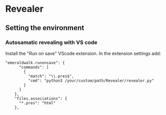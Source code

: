 # Revealer



## Setting the environment

### Autosamatic revealing with VS code

Install the "Run on save" VScode extension.
In the extension settings add: 
```
"emeraldwalk.runonsave": {
      "commands": [
        {
          "match": "\\.pres$",
          "cmd": "python3 /your/custom/path/Revealer/revealer.py"
        }
      ]
    },
    "files.associations": {
      "*.pres": "html"
    },
```
